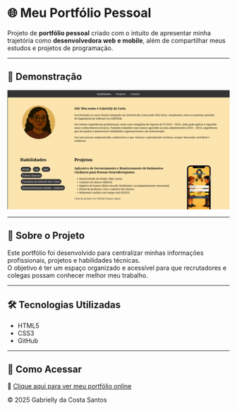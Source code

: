 # 🌐 Meu Portfólio Pessoal

Projeto de **portfólio pessoal** criado com o intuito de apresentar minha trajetória como **desenvolvedora web e mobile**, além de compartilhar meus estudos e projetos de programação.  

---

## 📸 Demonstração

![Screenshot do portfólio](./assets/site.png)

---

## 📖 Sobre o Projeto

Este portfólio foi desenvolvido para centralizar minhas informações profissionais, projetos e habilidades técnicas.  
O objetivo é ter um espaço organizado e acessível para que recrutadores e colegas possam conhecer melhor meu trabalho.  

---

## 🛠️ Tecnologias Utilizadas

- HTML5  
- CSS3  
- GitHub  

---

## 🚀 Como Acessar

🔗 [Clique aqui para ver meu portfólio online]( https://gabriellydacosta.github.io/Portifolio/)

© 2025 Gabrielly da Costa Santos
